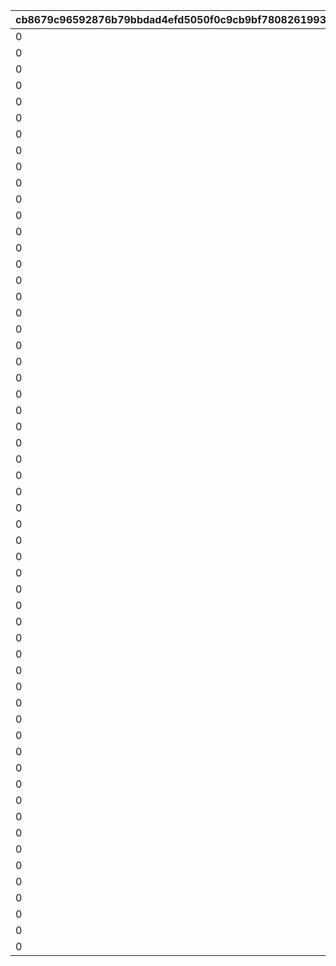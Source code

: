 |cb8679c96592876b79bbdad4efd5050f0c9cb9bf7808261993f607cef41a8942|e9fad9a0ea670acbb88c49b217d0a1b1e9e8235ca0c138ad0813545cb9007e6f|3a41548a5996e71bde46be4b3e4a69648191445526eacf476d054406ced16b01|814825d8784901b5d8983bf2c0df28391e29a1d10068ecd4e808d72ebc18e059|a5352f35b2cea327c9854c715f63925ddc2c28181e2d93ab96da253ffa69955a|d9a3e81b5d884c5f4b4d2277afb412f5ef09ac57e5a1e8bde45b3c936edfd174|7afebe6cdaa8fc657339604834bbe9bef03a55b7550222d74c86e4787f257379|d0fb9621ad29067c3f5b5eed0e228c19bfc4b12e64b7c11ee5a9e15e45e6d56c|38c3a11ec9669d6306a2e4c8b03d7f903864af868da871dc660f57bff989d11e|4b2903ade800ad36c5306dc1de69f556309a286871ffe047824701fa4f242b72|3b05607bc05fe6f20362d0013d5384093df462455af6f5d36d6675ccb205742b|02f21f0bf670054882e187ff5438970904a0b059a276c9ad7e56e450acae2627|969d2a57a839d38e10ade3abd0fbb74b7333e0752933e0aeee3bb376b396480f|
| --- | --- | --- | --- | --- | --- | --- | --- | --- | --- | --- | --- | --- |
|0|2030/04/19 15:00:00|0|2018/03/31 15:00:00|20001|10001|5031|2020/03/16 15:00:00|0|0|0|1|-6|
|0|2030/04/19 15:00:00|0|2018/04/30 15:00:00|20002|10002|8135|2020/04/15 15:00:00|0|0|0|1|-3|
|0|2030/04/19 15:00:00|0|2018/05/25 16:00:00|20003|10003|201|2020/05/15 15:00:00|0|0|0|1|-8|
|0|2030/04/19 15:00:00|0|2018/06/30 12:00:00|20004|10004|3394|2020/06/19 15:00:00|0|0|0|1,2|-5|
|0|2030/04/19 15:00:00|0|2018/07/31 12:00:00|20005|10005|3060|2020/07/20 15:00:00|0|0|0|1,4|-3|
|0|2030/04/19 15:00:00|0|2018/08/31 12:00:00|20006|10006|1412|2020/08/19 15:00:00|0|0|0|1|-5|
|0|2030/04/19 15:00:00|0|2018/09/30 12:00:00|20007|10007|3481|2020/09/23 15:00:00|0|0|0|1,5|-2|
|0|2030/04/19 15:00:00|0|2018/10/31 12:00:00|20008|10008|3490|2020/10/19 15:00:00|0|0|0|1|-3|
|0|2030/04/19 15:00:00|0|2018/11/30 12:00:00|20009|10009|5402|2020/11/24 15:00:00|0|0|0|1,6|0|
|0|2030/04/19 15:00:00|0|2018/12/31 12:00:00|20010|10010|2192|2020/12/22 15:00:00|0|0|0|1,7|-5|
|0|2030/04/19 15:00:00|0|2019/01/31 12:00:00|20011|10011|5034|2021/01/25 15:00:00|0|0|0|1,8|0|
|0|2030/04/19 15:00:00|0|2019/02/22 15:00:00|20012|10012|402|2021/02/18 15:00:00|0|0|0|1|-5|
|0|2030/04/19 15:00:00|0|2019/03/31 15:00:00|20013|10013|22|2021/03/23 15:00:00|0|0|0|1,9|-5|
|0|2030/04/19 15:00:00|0|2019/04/30 12:00:00|20014|10015|2174|2021/04/16 15:00:00|0|0|0|1|-8|
|0|2030/04/19 15:00:00|0|2019/06/30 15:00:00|20015|10019|2222|2021/05/18 15:00:00|0|0|0|1,10|3|
|0|2030/04/19 15:00:00|0|2019/07/31 12:00:00|20016|10021|6040|2021/06/18 15:00:00|0|0|0|1,11|0|
|0|2030/04/19 15:00:00|0|2019/08/31 12:00:00|20017|10023|6481|2021/07/16 15:00:00|0|0|0|1|-4|
|0|2030/04/19 15:00:00|0|2019/09/30 12:00:00|20018|10025|8134|2021/08/16 15:00:00|0|0|0|1,12|0|
|0|2030/04/19 15:00:00|0|2019/10/31 12:00:00|20019|10027|3480|2021/09/16 15:00:00|0|0|0|1|-2|
|0|2030/04/19 15:00:00|0|2019/11/30 12:00:00|20020|10029|5283|2021/10/19 15:00:00|0|0|0|1,13|-5|
|0|2030/04/19 15:00:00|0|2019/12/31 12:00:00|20021|10031|1311|2021/11/16 15:00:00|0|0|0|1,14|-4|
|0|2030/04/19 15:00:00|0|2020/01/31 12:00:00|20022|10033|6055|2021/12/16 15:00:00|0|0|0|1,15|-7|
|0|2030/04/19 15:00:00|0|2020/03/31 12:00:00|20023|10038|2022|2022/01/17 15:00:00|0|0|0|1|-5|
|0|2030/04/19 15:00:00|0|2020/04/24 15:00:00|20024|10040|6011|2022/02/18 15:00:00|0|0|0|1|-10|
|0|2030/04/19 15:00:00|0|2020/05/25 15:00:00|20025|10042|5221|2022/03/17 15:00:00|0|0|0|1,16|-5|
|0|2030/04/19 15:00:00|0|2020/06/30 12:00:00|20026|10044|3040|2022/04/18 15:00:00|0|0|0|1,17|10|
|0|2030/04/19 15:00:00|0|2020/07/31 12:00:00|20027|10046|6120|2022/05/18 15:00:00|0|0|0|1,18|10|
|0|2030/04/19 15:00:00|0|2020/08/31 12:00:00|20028|10048|5032|2022/06/16 15:00:00|0|0|0|1|-5|
|0|2030/04/19 15:00:00|0|2020/09/30 12:00:00|20029|10050|5151|2022/07/19 8:00:00|0|0|0|1,19|0|
|0|2030/04/19 15:00:00|0|2020/10/31 12:00:00|20030|10052|6056|2022/08/16 15:00:00|0|0|0|1|-8|
|0|2030/04/19 15:00:00|0|2020/11/30 12:00:00|20031|10054|3351|2022/09/17 15:00:00|0|0|0|1,20|0|
|0|2030/04/19 15:00:00|0|2020/12/31 12:00:00|20032|10056|2191|2022/10/16 15:00:00|0|0|0|1,21|0|
|0|2030/04/19 15:00:00|0|2021/01/31 12:00:00|20033|10058|1122|2022/11/17 15:00:00|0|0|0|1,22|0|
|0|2030/04/19 15:00:00|20033|2021/02/10 12:00:00|20034|10059|1123|2022/11/17 15:00:00|0|0|0|1,22|0|
|0|2030/04/19 15:00:00|0|2021/02/28 12:00:00|20035|10061|2194|2022/12/19 15:00:00|0|0|0|1,23|12|
|0|2030/04/19 15:00:00|0|2021/02/28 12:00:00|20036|10064|5010|2023/01/16 15:00:00|0|0|0|1|0|
|0|2030/04/19 15:00:00|0|2021/04/30 12:00:00|20037|10066|144|2023/02/16 15:00:00|0|0|0|1|0|
|0|2030/04/19 15:00:00|0|2021/05/31 12:00:00|20038|10068|121|2023/03/16 15:00:00|0|0|0|1,24|0|
|0|2030/04/19 15:00:00|0|2021/06/30 12:00:00|20039|10070|394|2023/04/17 15:00:00|0|0|0|1|0|
|0|2030/04/19 15:00:00|0|2021/07/31 12:00:00|20040|10072|1082|2023/05/16 15:00:00|0|0|0|1,25|0|
|0|2030/04/19 15:00:00|0|2021/08/31 12:00:00|20041|10074|181|2023/06/16 15:00:00|0|0|0|1|0|
|0|2030/04/19 15:00:00|0|2021/09/30 12:00:00|20042|10076|5084|2023/07/18 15:00:00|0|0|0|1,26|0|
|0|2030/04/19 15:00:00|0|2021/10/31 12:00:00|20043|10078|6054|2023/08/18 15:00:00|0|0|0|1|0|
|0|2030/04/19 15:00:00|0|2021/11/30 12:00:00|20044|10080|6381|2023/09/19 15:00:00|0|0|0|1,27|0|
|0|2030/04/19 15:00:00|0|2021/12/31 12:00:00|20045|10082|2193|2023/10/16 15:00:00|0|0|0|1,28|0|
|0|2030/04/19 15:00:00|0|2022/01/31 12:00:00|20046|10084|8163|2023/11/16 15:00:00|0|0|0|1|0|
|0|2030/04/19 15:00:00|20046|2022/02/07 12:00:00|20047|10085|8164|2023/11/16 15:00:00|0|0|0|1,29|0|
|0|2030/04/19 15:00:00|0|2022/02/28 12:00:00|20048|10088|2201|2023/12/18 15:00:00|0|0|0|1|0|
|0|2030/04/19 15:00:00|0|2022/03/31 12:00:00|20049|10090|430|2024/01/17 15:00:00|0|0|0|1|0|
|0|2030/04/19 15:00:00|0|2022/04/30 12:00:00|20050|10092|351|2024/03/18 15:00:00|0|0|0|1|0|
|0|2030/04/19 15:00:00|0|2022/05/25 15:00:00|20051|10094|392|2024/04/18 15:00:00|0|0|0|1,30|0|
|0|2030/04/19 15:00:00|0|2022/06/30 12:00:00|20052|10096|3402|2024/06/17 15:00:00|0|0|0|1,31|0|
|0|2030/04/19 15:00:00|0|2022/07/31 12:00:00|20053|10098|8132|2024/07/16 15:00:00|0|0|0|1,32|0|
|0|2030/04/19 15:00:00|0|2022/08/31 12:00:00|20054|10100|6057|2024/08/16 15:00:00|0|0|0|1|0|
|0|2030/04/19 15:00:00|0|2022/09/30 12:00:00|20055|10102|5200|2024/09/17 15:00:00|0|0|0|1,33|0|
|0|2030/04/19 15:00:00|0|2022/10/31 12:00:00|20056|10104|3479|2024/10/16 15:00:00|0|0|0|1|0|
|0|2030/04/19 15:00:00|0|2022/11/30 12:00:00|20057|10106|5033|2024/11/16 15:00:00|0|0|0|1,34|0|